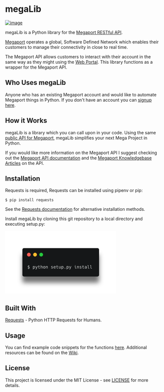 # megaLib
[![image](https://img.shields.io/badge/License-MIT-lightgrey.svg)](https://github.com/jvdspeare/megaLib/blob/master/LICENSE)

megaLib is a Python library for the [Megaport RESTful API](https://dev.megaport.com/).

[Megaport](https://www.megaport.com/) operates a global, Software Defined Network which enables their customers to 
manage their connectivity in close to real time.

The Megaport API allows customers to interact with their account in the same way as they might using the 
[Web Portal](https://portal.megaport.com/login). This library functions as a wrapper for the Megaport API.

## Who Uses megaLib
Anyone who has an existing Megaport account and would like to automate Megaport things in Python. If you don't have an 
account you can [signup here](https://portal.megaport.com/signup).

## How it Works
megaLib is a library which you can call upon in your code. Using the same 
[public API for Megaport](https://api.megaport.com/), megaLib simplifies your next Mega Project in Python.

If you would like more information on the Megaport API I suggest checking out the 
[Megaport API documentation](https://dev.megaport.com/) and the 
[Megaport Knowledgebase Articles](https://knowledgebase.megaport.com/open-api/) on the API.

## Installation
Requests is required, Requests can be installed using pipenv or pip:
```
$ pip install requests
```
See the [Requests documentation](http://docs.python-requests.org/en/master/user/install/) for alternative installation 
methods.

Install megaLib by cloning this git repository to a local directory and executing setup.py:

<img src="./img/setup.png">

## Built With
[Requests](https://github.com/requests/requests) - Python HTTP Requests for Humans.

## Usage

You can find example code snippets for the functions [here](https://github.com/jvdspeare/megaLib/tree/master/examples). 
Additional resources can be found on the [Wiki](https://github.com/jvdspeare/megaLib/wiki).


## License
This project is licensed under the MIT License - see 
[LICENSE](https://github.com/jvdspeare/megaLib/blob/master/LICENSE) for more details.